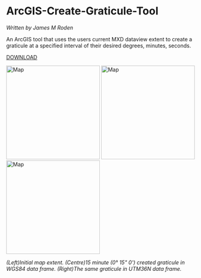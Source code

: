 # ArcGIS-Create-Graticule-Tool
*Written by James M Roden*

An ArcGIS tool that uses the users current MXD dataview extent to create a graticule at a specified interval of their desired degrees, minutes, seconds.

[DOWNLOAD](https://github.com/GISJMR/ArcGIS-Create-Graticule-Tool/raw/master/ArcGIS-Create-Graticule.zip)

<div>
<img style="float;" right src="https://github.com/GISJMR/ArcGIS_Create_Graticule_Tool/blob/master/imgs/Map.png" alt="Map" width="250" height="250">
<img style="float;" src="https://github.com/GISJMR/ArcGIS_Create_Graticule_Tool/blob/master/imgs/Map_Grat_WGS84.png" alt="Map" width="250" height="250">
<img style="float;" src="https://github.com/GISJMR/ArcGIS_Create_Graticule_Tool/blob/master/imgs/Map_Grat_UTM36N.png" alt="Map" width="250" height="250">
</div>

*(Left)Initial map extent. (Centre)15 minute (0° 15" 0') created graticule in WGS84 data frame. (Right)The same graticule in UTM36N data frame.*
